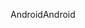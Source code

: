 <span data-ttu-id="bad29-101">Android</span><span class="sxs-lookup"><span data-stu-id="bad29-101">Android</span></span>